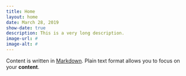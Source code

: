 ```yaml
---
title: Home
layout: home
date: March 28, 2019
show-date: true
description: This is a very long description.
image-url: #
image-alt: #
---
```


Content is written in [Markdown](https://learnxinyminutes.com/docs/markdown/). Plain text format allows you to focus on your **content**.

<!--
You can use HTML elements in Markdown, such as the comment element, and they won't be affected by a markdown parser. However, if you create an HTML element in your markdown file, you cannot use markdown syntax within that element's contents.
-->
